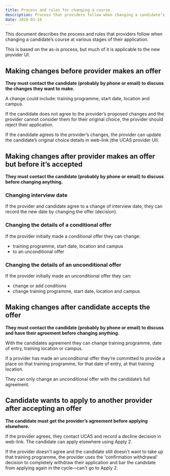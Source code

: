 ```yaml
---
title: Process and rules for changing a course
description: Process that providers follow when changing a candidate’s course
date: 2020-03-19
---
```


This document describes the process and rules that providers follow when changing a candidate’s course at various stages of their application.

This is based on the as-is process, but much of it is applicable to the new provider UI.

## Making changes before provider makes an offer

**They must contact the candidate (probably by phone or email) to discuss the changes they want to make.**

A change could include: training programme, start date, location and campus.

If the candidate does not agree to the provider’s proposed changes and the provider cannot consider them for their original choice, the provider should reject their application.

If the candidate agrees to the provider’s changes, the provider can update the candidate’s original choice details in web-link (the UCAS provider UI).

## Making changes after provider makes an offer but before it’s accepted

**They must contact the candidate (probably by phone or email) to discuss before changing anything.**

### Changing interview date

If the provider and candidate agree to a change of interview date, they can record the new date by changing the offer (decision).

### Changing the details of a conditional offer

If the provider initially made a conditional offer they can change:

- training programme, start date, location and campus
- to an unconditional offer

### Changing the details of an unconditional offer

If the provider initially made an unconditional offer they can:

- change or add conditions
- change training programme, start date, location and campus

## Making changes after candidate accepts the offer

**They must contact the candidate (probably by phone or email) to discuss and have their agreement before changing anything.**

With the candidates agreement they can change training programme, date of entry, training location or campus.

If a provider has made an unconditional offer they’re committed to provide a place on that training programme, for that date of entry, at that training location.

They can only change an unconditional offer with the candidate’s full agreement.

## Candidate wants to apply to another provider after accepting an offer

**The candidate must get the provider’s agreement before applying elsewhere.**

If the provider agrees, they contact UCAS and record a decline decision in web-link. The candidate can apply elsewhere using Apply 2.

If the provider doesn't agree and the candidate still doesn't want to take up that training programme, the provider uses the 'confirmation withdrawal' decision to completely withdraw their application and bar the candidate from applying again in the cycle—can't go to Apply 2.

